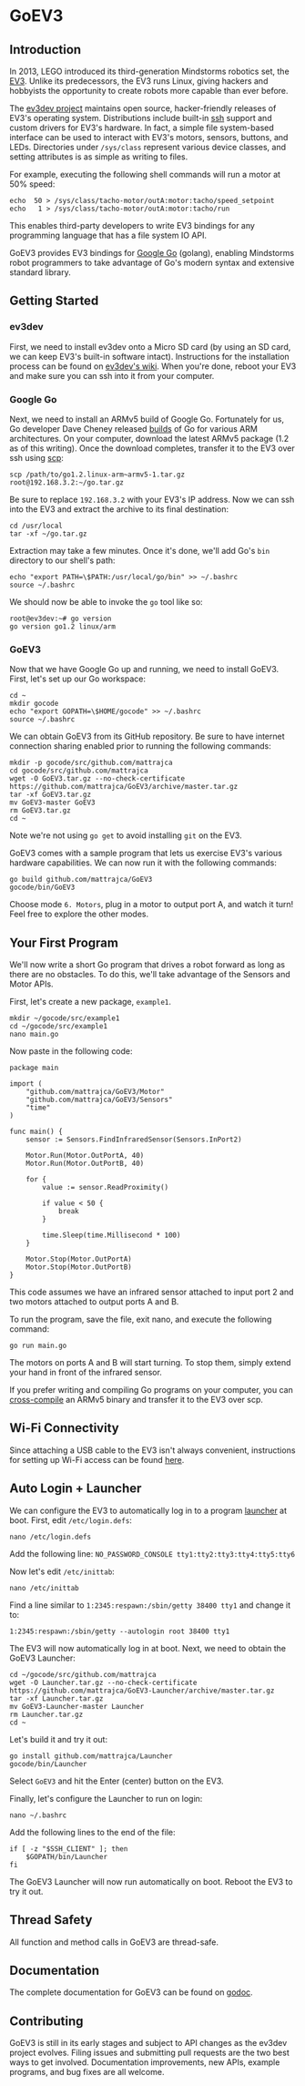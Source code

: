 GoEV3
=====

Introduction
------------

In 2013, LEGO introduced its third-generation Mindstorms robotics set, the [EV3](http://en.wikipedia.org/wiki/Lego_Mindstorms_EV3). Unlike its predecessors, the EV3 runs Linux, giving hackers and hobbyists the opportunity to create robots more capable than ever before.

The [ev3dev project](https://github.com/mindboards/ev3dev) maintains open source, hacker-friendly releases of EV3's operating system. Distributions include built-in [ssh](http://en.wikipedia.org/wiki/Secure_Shell) support and custom drivers for EV3's hardware. In fact, a simple file system-based interface can be used to interact with EV3's motors, sensors, buttons, and LEDs. Directories under `/sys/class` represent various device classes, and setting attributes is as simple as writing to files.

For example, executing the following shell commands will run a motor at 50% speed:

	echo  50 > /sys/class/tacho-motor/outA:motor:tacho/speed_setpoint
	echo   1 > /sys/class/tacho-motor/outA:motor:tacho/run

This enables third-party developers to write EV3 bindings for any programming language that has a file system IO API.

GoEV3 provides EV3 bindings for [Google Go](http://golang.org) (golang), enabling Mindstorms robot programmers to take advantage of Go's modern syntax and extensive standard library.

Getting Started
---------------

### ev3dev

First, we need to install ev3dev onto a Micro SD card (by using an SD card, we can keep EV3's built-in software intact). Instructions for the installation process can be found on [ev3dev's wiki](https://github.com/mindboards/ev3dev/wiki/Getting-started-v2). When you're done, reboot your EV3 and make sure you can ssh into it from your computer.

### Google Go

Next, we need to install an ARMv5 build of Google Go. Fortunately for us, Go developer Dave Cheney released [builds](http://dave.cheney.net/unofficial-arm-tarballs) of Go for various ARM architectures. On your computer, download the latest ARMv5 package (1.2 as of this writing). Once the download completes, transfer it to the EV3 over ssh using [scp](http://en.wikipedia.org/wiki/Secure_copy):

	scp /path/to/go1.2.linux-arm~armv5-1.tar.gz root@192.168.3.2:~/go.tar.gz

Be sure to replace `192.168.3.2` with your EV3's IP address. Now we can ssh into the EV3 and extract the archive to its final destination:

	cd /usr/local
	tar -xf ~/go.tar.gz

Extraction may take a few minutes. Once it's done, we'll add Go's `bin` directory to our shell's path:

	echo "export PATH=\$PATH:/usr/local/go/bin" >> ~/.bashrc
	source ~/.bashrc

We should now be able to invoke the `go` tool like so:

	root@ev3dev:~# go version
	go version go1.2 linux/arm

### GoEV3

Now that we have Google Go up and running, we need to install GoEV3. First, let's set up our Go workspace:

	cd ~
	mkdir gocode
	echo "export GOPATH=\$HOME/gocode" >> ~/.bashrc
	source ~/.bashrc

We can obtain GoEV3 from its GitHub repository. Be sure to have internet connection sharing enabled prior to running the following commands:

	mkdir -p gocode/src/github.com/mattrajca
	cd gocode/src/github.com/mattrajca
	wget -O GoEV3.tar.gz --no-check-certificate https://github.com/mattrajca/GoEV3/archive/master.tar.gz
	tar -xf GoEV3.tar.gz
	mv GoEV3-master GoEV3
	rm GoEV3.tar.gz
	cd ~

Note we're not using `go get` to avoid installing `git` on the EV3.

GoEV3 comes with a sample program that lets us exercise EV3's various hardware capabilities. We can now run it with the following commands:

	go build github.com/mattrajca/GoEV3
	gocode/bin/GoEV3

Choose mode `6. Motors`, plug in a motor to output port A, and watch it turn! Feel free to explore the other modes.

Your First Program
------------------

We'll now write a short Go program that drives a robot forward as long as there are no obstacles. To do this, we'll take advantage of the Sensors and Motor APIs.

First, let's create a new package, `example1`.

	mkdir ~/gocode/src/example1
	cd ~/gocode/src/example1
	nano main.go

Now paste in the following code:

	package main
	
	import (
		"github.com/mattrajca/GoEV3/Motor"
		"github.com/mattrajca/GoEV3/Sensors"
		"time"
	)
	
	func main() {
		sensor := Sensors.FindInfraredSensor(Sensors.InPort2)
		
		Motor.Run(Motor.OutPortA, 40)
		Motor.Run(Motor.OutPortB, 40)
		
		for {
			value := sensor.ReadProximity()
			
			if value < 50 {
				break
			}
			
			time.Sleep(time.Millisecond * 100)
		}
		
		Motor.Stop(Motor.OutPortA)
		Motor.Stop(Motor.OutPortB)
	}

This code assumes we have an infrared sensor attached to input port 2 and two motors attached to output ports A and B.

To run the program, save the file, exit nano, and execute the following command:

	go run main.go

The motors on ports A and B will start turning. To stop them, simply extend your hand in front of the infrared sensor.

If you prefer writing and compiling Go programs on your computer, you can [cross-compile](http://dave.cheney.net/2012/09/08/an-introduction-to-cross-compilation-with-go) an ARMv5 binary and transfer it to the EV3 over scp.

Wi-Fi Connectivity
------------------

Since attaching a USB cable to the EV3 isn't always convenient, instructions for setting up Wi-Fi access can be found [here](https://github.com/mindboards/ev3dev/wiki/Setting-Up-wifi-Networking).

Auto Login + Launcher
---------------------

We can configure the EV3 to automatically log in to a program [launcher](https://github.com/mattrajca/GoEV3-Launcher) at boot. First, edit `/etc/login.defs`:

	nano /etc/login.defs

Add the following line: `NO_PASSWORD_CONSOLE tty1:tty2:tty3:tty4:tty5:tty6`

Now let's edit `/etc/inittab`:

	nano /etc/inittab

Find a line similar to `1:2345:respawn:/sbin/getty 38400 tty1` and change it to:

	1:2345:respawn:/sbin/getty --autologin root 38400 tty1

The EV3 will now automatically log in at boot. Next, we need to obtain the GoEV3 Launcher:

	cd ~/gocode/src/github.com/mattrajca
	wget -O Launcher.tar.gz --no-check-certificate https://github.com/mattrajca/GoEV3-Launcher/archive/master.tar.gz
	tar -xf Launcher.tar.gz
	mv GoEV3-Launcher-master Launcher
	rm Launcher.tar.gz
	cd ~

Let's build it and try it out:

	go install github.com/mattrajca/Launcher
	gocode/bin/Launcher

Select `GoEV3` and hit the Enter (center) button on the EV3.

Finally, let's configure the Launcher to run on login:

	nano ~/.bashrc

Add the following lines to the end of the file:

	if [ -z "$SSH_CLIENT" ]; then
		$GOPATH/bin/Launcher
	fi

The GoEV3 Launcher will now run automatically on boot. Reboot the EV3 to try it out.

Thread Safety
-------------

All function and method calls in GoEV3 are thread-safe.

Documentation
-------------

The complete documentation for GoEV3 can be found on [godoc](https://godoc.org/github.com/mattrajca/GoEV3).

Contributing
------------

GoEV3 is still in its early stages and subject to API changes as the ev3dev project evolves. Filing issues and submitting pull requests are the two best ways to get involved. Documentation improvements, new APIs, example programs, and bug fixes are all welcome.
